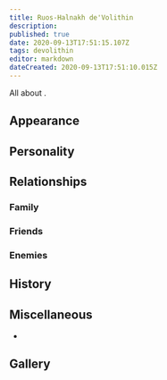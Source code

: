 ```yaml
---
title: Ruos-Halnakh de'Volithin
description: 
published: true
date: 2020-09-13T17:51:15.107Z
tags: devolithin
editor: markdown
dateCreated: 2020-09-13T17:51:10.015Z
---
```


All about .

Appearance
----------

Personality
-----------

Relationships
-------------

### Family

### Friends

### Enemies

History
-------

Miscellaneous
-------------

-

Gallery
-------